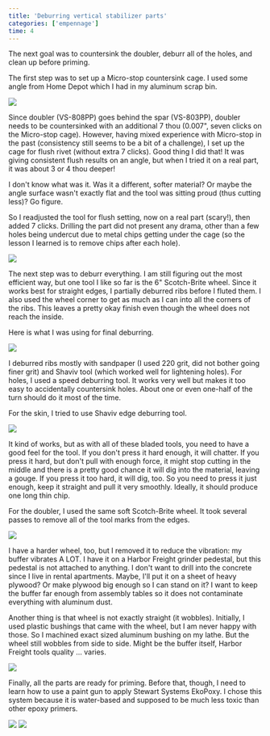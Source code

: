 ```yaml
---
title: 'Deburring vertical stabilizer parts'
categories: ['empennage']
time: 4
---
```


The next goal was to countersink the doubler, deburr all of the holes, and clean up before priming.

<!-- more -->

The first step was to set up a Micro-stop countersink cage. I used some angle from Home Depot which I had in my aluminum scrap bin.

![](1-setting-up-countersink-cage.jpeg)

Since doubler (VS-808PP) goes behind the spar (VS-803PP), doubler needs to be countersinked with an additional 7 thou (0.007", seven clicks on the Micro-stop cage). However, having mixed experience with Micro-stop in the past (consistency still seems to be a bit of a challenge), I set up the cage for flush rivet (without extra 7 clicks). Good thing I did that! It was giving consistent flush results on an angle, but when I tried it on a real part, it was about 3 or 4 thou deeper!

I don't know what was it. Was it a different, softer material? Or maybe the angle surface wasn't exactly flat and the tool was sitting proud (thus cutting less)? Go figure.

So I readjusted the tool for flush setting, now on a real part (scary!), then added 7 clicks. Drilling the part did not present any drama, other than a few holes being undercut due to metal chips getting under the cage (so the lesson I learned is to remove chips after each hole).

![](2-doubler-countersinked.jpeg)

The next step was to deburr everything. I am still figuring out the most efficient way, but one tool I like so far is the 6" Scotch-Brite wheel. Since it works best for straight edges, I partially deburred ribs before I fluted them. I also used the wheel corner to get as much as I can into all the corners of the ribs. This leaves a pretty okay finish even though the wheel does not reach the inside.

Here is what I was using for final deburring.

![](0-deburring-tools.jpeg)

I deburred ribs mostly with sandpaper (I used 220 grit, did not bother going finer grit) and Shaviv tool (which worked well for lightening holes). For holes, I used a speed deburring tool. It works very well but makes it too easy to accidentally countersink holes. About one or even one-half of the turn should do it most of the time.

For the skin, I tried to use Shaviv edge deburring tool.

![](3-edge-deburring-tool.jpeg)

It kind of works, but as with all of these bladed tools, you need to have a good feel for the tool. If you don't press it hard enough, it will chatter. If you press it hard, but don't pull with enough force, it might stop cutting in the middle and there is a pretty good chance it will dig into the material, leaving a gouge. If you press it too hard, it will dig, too. So you need to press it just enough, keep it straight and pull it very smoothly. Ideally, it should produce one long thin chip.

For the doubler, I used the same soft Scotch-Brite wheel. It took several passes to remove all of the tool marks from the edges.

![](4-buffer-setup.jpeg)

I have a harder wheel, too, but I removed it to reduce the vibration: my buffer vibrates A LOT. I have it on a Harbor Freight grinder pedestal, but this pedestal is not attached to anything. I don't want to drill into the concrete since I live in rental apartments. Maybe, I'll put it on a sheet of heavy plywood? Or make plywood big enough so I can stand on it? I want to keep the buffer far enough from assembly tables so it does not contaminate everything with aluminum dust.

Another thing is that wheel is not exactly straight (it wobbles). Initially, I used plastic bushings that came with the wheel, but I am never happy with those. So I machined exact sized aluminum bushing on my lathe. But the wheel still wobbles from side to side. Might be the buffer itself, Harbor Freight tools quality ... varies.

![](5-scotch-brite-wheel.jpeg)

Finally, all the parts are ready for priming. Before that, though, I need to learn how to use a paint gun to apply Stewart Systems EkoPoxy. I chose this system because it is water-based and supposed to be much less toxic than other epoxy primers.

![](6-ready-for-priming.jpeg)
![](7-skin-ready-for-priming.jpeg)
